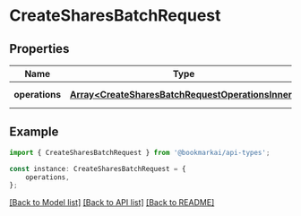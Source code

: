 # CreateSharesBatchRequest


## Properties

Name | Type | Description | Notes
------------ | ------------- | ------------- | -------------
**operations** | [**Array&lt;CreateSharesBatchRequestOperationsInner&gt;**](CreateSharesBatchRequestOperationsInner.md) |  | [default to undefined]

## Example

```typescript
import { CreateSharesBatchRequest } from '@bookmarkai/api-types';

const instance: CreateSharesBatchRequest = {
    operations,
};
```

[[Back to Model list]](../README.md#documentation-for-models) [[Back to API list]](../README.md#documentation-for-api-endpoints) [[Back to README]](../README.md)
